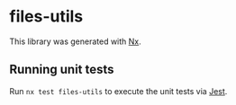 # files-utils

This library was generated with [Nx](https://nx.dev).

## Running unit tests

Run `nx test files-utils` to execute the unit tests via [Jest](https://jestjs.io).
